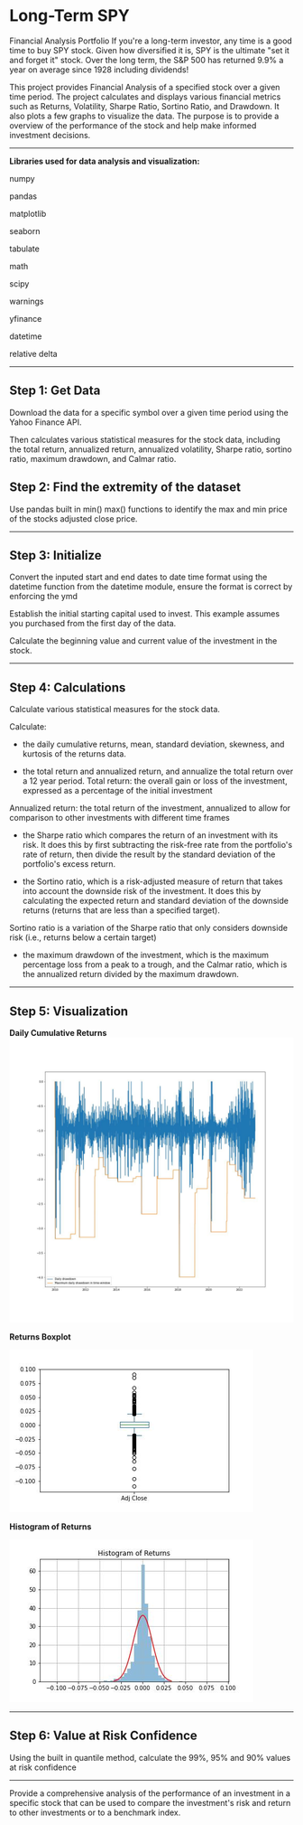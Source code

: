 # Long-Term SPY
Financial Analysis Portfolio
If you're a long-term investor, any time is a good time to buy SPY stock. Given how diversified it is, SPY is the ultimate "set it and forget it" stock. Over the long term, the S&P 500 has returned 9.9% a year on average since 1928 including dividends!

This project provides Financial Analysis of a specified stock over a given time period. The project calculates and displays various financial metrics such as Returns, Volatility, Sharpe Ratio, Sortino Ratio, and Drawdown. It also plots a few graphs to visualize the data. The purpose is to provide a overview of the performance of the stock and help make informed investment decisions.

---

**Libraries used for data analysis and visualization:**

numpy

pandas

matplotlib

seaborn

tabulate

math

scipy

warnings

yfinance

datetime

relative delta

---





## Step 1: Get Data
Download the data for a specific symbol over a given time period using the Yahoo Finance API. 

Then calculates various statistical measures for the stock data, including the total return, annualized return, annualized volatility, Sharpe ratio, sortino ratio, maximum drawdown, and Calmar ratio.

## Step 2: Find the extremity of the dataset
Use pandas built in min() max() functions to identify the max and min price of the stocks adjusted close price. 

---

## Step 3: Initialize
Convert the inputed start and end dates to date time format using the datetime function from the datetime module, ensure the format is correct by enforcing the ymd

Establish the initial starting capital used to invest.
This example assumes you purchased from the first day of the data.

Calculate the beginning value and current value of the investment in the stock.

---

## Step 4: Calculations
Calculate various statistical measures for the stock data.

Calculate: 
- the daily cumulative returns, mean, standard deviation, skewness, and kurtosis of the returns data. 

- the total return and annualized return, and annualize the total return over a 12 year period. 
Total return: the overall gain or loss of the investment, expressed as a percentage of the initial investment

Annualized return: the total return of the investment, annualized to allow for comparison to other investments with different time frames

- the Sharpe ratio which compares the return of an investment with its risk. It does this by first subtracting the risk-free rate from the portfolio's rate of return, then divide the result by the standard deviation of the portfolio's excess return.

- the Sortino ratio, which is a risk-adjusted measure of return that takes into account the downside risk of the investment. It does this by calculating the expected return and standard deviation of the downside returns (returns that are less than a specified target).

Sortino ratio is a variation of the Sharpe ratio that only considers downside risk (i.e., returns below a certain target)

- the maximum drawdown of the investment, which is the maximum percentage loss from a peak to a trough, and the Calmar ratio, which is the annualized return divided by the maximum drawdown.

---

## Step 5: Visualization

**Daily Cumulative Returns**
![Daily Drawdown](./Images/SPYDailyDrawdown.jpg)


**Returns Boxplot**

![Returns Boxplot](./Images/SPYBoxplot.jpg)


**Histogram of Returns**

![Histogram of Returns](./Images/SPYHistogramOfReturns.jpg)

---

## Step 6: Value at Risk Confidence
Using the built in quantile method, calculate the 99%, 95% and 90% values at risk confidence


---

Provide a comprehensive analysis of the performance of an investment in a specific stock that can be used to compare the investment's risk and return to other investments or to a benchmark index.